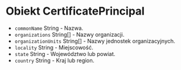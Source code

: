 # Obiekt CertificatePrincipal

* `commonName` String - Nazwa.
* `organizations` String[] - Nazwy organizacji.
* `organizationUnits` String[] - Nazwy jednostek organizacyjnych.
* `locality` String - Miejscowość.
* `state` String - Województwo lub powiat.
* `country` String - Kraj lub region.

